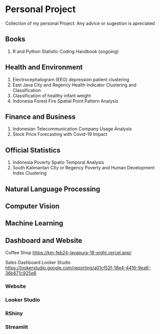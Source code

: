 # Personal Project
Collection of my personal Project. Any advice or sugestion is apreciated  

## Books
1.  R and Python Statistic Coding Handbook (ongoing)

## Health and Environment
1.	Electrocephalogram (EEG) depression patient clustering
2.	East Java City and Regency Health Indicator Clustering and Classification
3.	Classification of healthy infant weight
4.	Indonesia Forest Fire Spatial Point Pattern Analysis

## Finance and Business
1. Indonesian Telecommunication Company Usage Analysis
2. Stock Price Forecasting with Covid-19 Impact

## Official Statistics
1. Indonesia Poverty Spatio Temporal Analysis
2. South Kalimantan City or Regency Poverty and Human Development Index Clustering

## Natural Language Processing

## Computer Vision

## Machine Learning

## Dashboard and Website
Coffee Shop
https://km-feb24-jayapura-18-eight.vercel.app/

Sales Dashboard Looker Studio
https://lookerstudio.google.com/reporting/a01cf52f-18e4-4416-9ea6-36b671c925e6

### Website
### Looker Studio
### RShiny
### Streamlit
